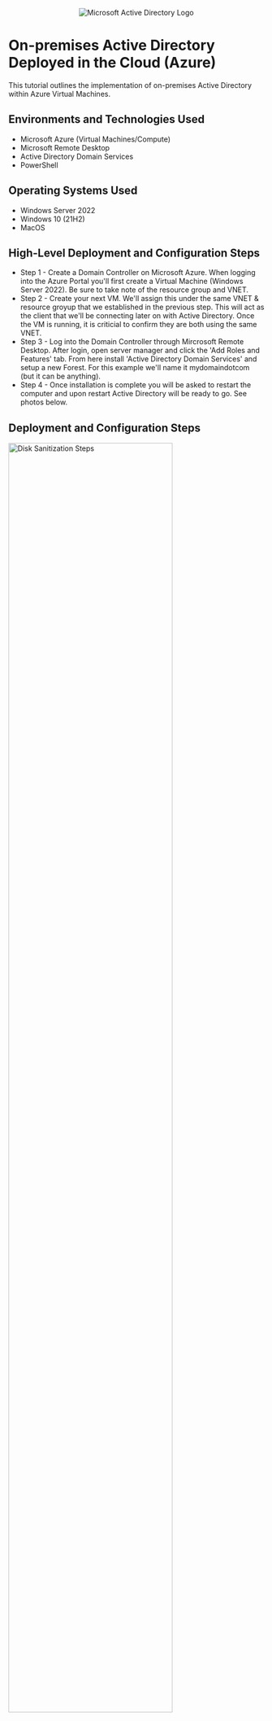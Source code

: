 <p align="center">
<img src="https://i.imgur.com/pU5A58S.png" alt="Microsoft Active Directory Logo"/>
</p>

<h1>On-premises Active Directory Deployed in the Cloud (Azure)</h1>
This tutorial outlines the implementation of on-premises Active Directory within Azure Virtual Machines.<br />



<h2>Environments and Technologies Used</h2>

- Microsoft Azure (Virtual Machines/Compute)
- Microsoft Remote Desktop
- Active Directory Domain Services
- PowerShell

<h2>Operating Systems Used </h2>

- Windows Server 2022
- Windows 10 (21H2)
- MacOS

<h2>High-Level Deployment and Configuration Steps</h2>

- Step 1 - Create a Domain Controller on Microsoft Azure. When logging into the Azure Portal you'll first create a Virtual Machine (Windows Server 2022). Be sure to take note of the resource group and VNET. 
- Step 2 - Create your next VM. We'll assign this under the same VNET & resource groyup that we established in the previous step. This will act as the client that we'll be connecting later on with Active Directory. Once the VM is running, it is criticial to confirm they are both using the same VNET.
- Step 3 - Log into the Domain Controller through Mircrosoft Remote Desktop. After login, open server manager and click the 'Add Roles and Features' tab. From here install 'Active Directory Domain Services' and setup a new Forest. For this example we'll name it mydomaindotcom (but it can be anything).
- Step 4 - Once installation is complete you will be asked to restart the computer and upon restart Active Directory will be ready to go. See photos below.

<h2>Deployment and Configuration Steps</h2>

<p>
<img src="https://i.imgur.com/Zh7MIP2.jpg)"  height="80%" width="80%" alt="Disk Sanitization Steps"/>
</p>
<p>
Here in the azure portal we see the client VM we setup. On the left of the page we see "Networking" where we can view the VNET and verify it's identical to our Domain Controllers VNET. In the center of the page we see the Microsoft Remote Desktop app where we will be using to access both VM's via 'Public IP Address', VM Name, and password.
</p>
<br />

<p>
<img src="https://i.imgur.com/j6jX25h.jpeg)" height="80%" width="80%" alt="Disk Sanitization Steps"/>
</p>
<p>
When first logging into your Domain Controllers VM, open up the 'Server Manager' application. This is where we'll install Active Directory. Be sure to check the box that is labeled "Active Directory Domain Services" and setup a new 'Forest'. Once completed your computer Active Directory will be ready to run as soon as you restart the VM.
</p>
<br />

<p>
<img src="https://i.imgur.com/DJmEXEB.png" height="80%" width="80%" alt="Disk Sanitization Steps"/>
</p>
<p>
Lorem ipsum dolor sit amet, consectetur adipiscing elit, sed do eiusmod tempor incididunt ut labore et dolore magna aliqua. Ut enim ad minim veniam, quis nostrud exercitation ullamco laboris nisi ut aliquip ex ea commodo consequat. Duis aute irure dolor in reprehenderit in voluptate velit esse cillum dolore eu fugiat nulla pariatur.
</p>
<br />
